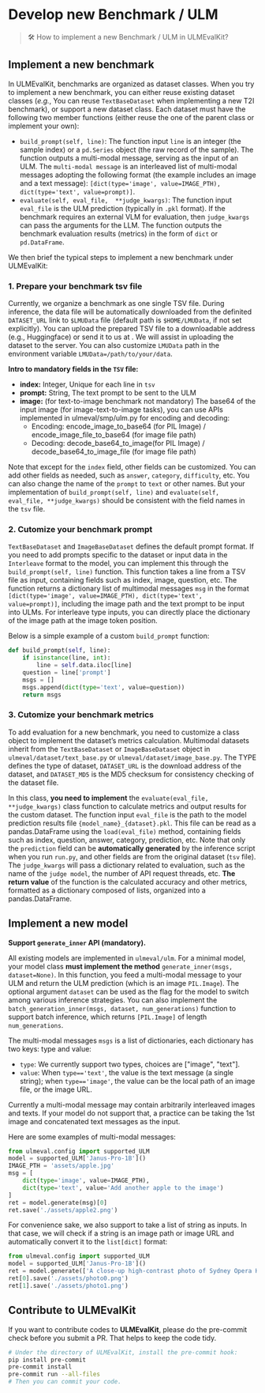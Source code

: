 # Develop new Benchmark / ULM

>  🛠️ How to implement a new Benchmark / ULM in ULMEvalKit?

## Implement a new benchmark

In ULMEvalKit, benchmarks are organized as dataset classes. When you try to implement a new benchmark, you can either reuse existing dataset classes (*e.g.*, You can reuse `TextBaseDataset` when implementing a new T2I benchmark), or support a new dataset class. Each dataset must have the following two member functions (either reuse the one of the parent class or implement your own):

- `build_prompt(self, line)`: The function input `line` is an integer (the sample index) or a `pd.Series` object (the raw record of the sample). The function outputs a multi-modal message, serving as the input of an ULM. The `multi-modal message` is an interleaved list of multi-modal messages adopting the following format (the example includes an image and a text message): `[dict(type='image', value=IMAGE_PTH), dict(type='text', value=prompt)]`.
- `evaluate(self, eval_file,  **judge_kwargs)`: The function input `eval_file` is the ULM prediction (typically in `.pkl` format). If the benchmark requires an external VLM for evaluation, then `judge_kwargs` can pass the arguments for the LLM. The function outputs the benchmark evaluation results (metrics) in the form of `dict` or `pd.DataFrame`.

We then brief the typical steps to implement a new benchmark under ULMEvalKit:

### 1. Prepare your benchmark tsv file

Currently, we organize a benchmark as one single TSV file. During inference, the data file will be automatically downloaded from the definited `DATASET_URL` link to `$LMUData` file (default path is `$HOME/LMUData`, if not set explicitly). You can upload the prepared TSV file to a downloadable address (e.g., Huggingface) or send it to us at <EMAIL>. We will assist in uploading the dataset to the server. You can also customize `LMUData` path in the environment variable `LMUData=/path/to/your/data`.

**Intro to mandatory fields in the `TSV` file:**

- **index:** Integer, Unique for each line in `tsv`
- **prompt:** String, The text prompt to be sent to the ULM
- **image:** (for text-to-image benchmark not mandatory) The base64 of the input image (for image-text-to-image tasks), you can use APIs implemented in ulmeval/smp/ulm.py for encoding and decoding:
    - Encoding: encode_image_to_base64 (for PIL Image) / encode_image_file_to_base64 (for image file path)
    - Decoding: decode_base64_to_image(for PIL Image) / decode_base64_to_image_file (for image file path)

Note that except for the `index` field, other fields can be customized. You can add other fields as needed, such as `answer`, `category`, `difficulty`, etc. You can also change the name of the `prompt` to `text` or other names. But your implementation of `build_prompt(self, line)` and `evaluate(self, eval_file, **judge_kwargs)` should be consistent with the field names in the `tsv` file.

### 2. Cutomize your benchmark prompt

`TextBaseDataset` and `ImageBaseDataset` defines the default prompt format. If you need to add prompts specific to the dataset or input data in the `Interleave` format to the model, you can implement this through the `build_prompt(self, line)` function. This function takes a line from a TSV file as input, containing fields such as index, image, question, etc. The function returns a dictionary list of multimodal messages `msg` in the format `[dict(type='image', value=IMAGE_PTH), dict(type='text', value=prompt)]`, including the image path and the text prompt to be input into ULMs. For interleave type inputs, you can directly place the dictionary of the image path at the image token position.

Below is a simple example of a custom `build_prompt` function:
```python
def build_prompt(self, line):
    if isinstance(line, int):
        line = self.data.iloc[line]
    question = line['prompt']
    msgs = []
    msgs.append(dict(type='text', value=question))
    return msgs
```

### 3. Cutomize your benchmark metrics

To add evaluation for a new benchmark, you need to customize a class object to implement the dataset’s metrics calculation. Multimodal datasets inherit from the `TextBaseDataset` or `ImageBaseDataset` object in `ulmeval/dataset/text_base.py` or `ulmeval/dataset/image_base.py`. The TYPE defines the type of dataset, `DATASET_URL` is the download address of the dataset, and `DATASET_MD5` is the MD5 checksum for consistency checking of the dataset file.

In this class, **you need to implement** the `evaluate(eval_file, **judge_kwargs)` class function to calculate metrics and output results for the custom dataset. The function input `eval_file` is the path to the model prediction results file `{model_name}_{dataset}.pkl`. This file can be read as a pandas.DataFrame using the `load(eval_file)` method, containing fields such as index, question, answer, category, prediction, etc. Note that only the `prediction` field can be **automatically generated** by the inference script when you run `run.py`, and other fields are from the original dataset (`tsv` file). The `judge_kwargs` will pass a dictionary related to evaluation, such as the name of the `judge model`, the number of API request threads, etc. **The return value** of the function is the calculated accuracy and other metrics, formatted as a dictionary composed of lists, organized into a pandas.DataFrame.

## Implement a new model

**Support `generate_inner` API (mandatory).**

All existing models are implemented in `ulmeval/ulm`. For a minimal model, your model class **must implement the method** `generate_inner(msgs, dataset=None)`. In this function, you feed a multi-modal message to your ULM and return the ULM prediction (which is an image `PIL.Image`). The optional argument `dataset` can be used as the flag for the model to switch among various inference strategies. You can also implement the `batch_generation_inner(msgs, dataset, num_generations)` function to support batch inference, which returns `[PIL.Image]` of length `num_generations`.

The multi-modal messages `msgs` is a list of dictionaries, each dictionary has two keys: type and value:
- `type`: We currently support two types, choices are ["image", "text"].
- `value`: When `type=='text'`, the value is the text message (a single string); when `type=='image'`, the value can be the local path of an image file, or the image URL.

Currently a multi-modal message may contain arbitrarily interleaved images and texts. If your model do not support that, a practice can be taking the 1st image and concatenated text messages as the input.

Here are some examples of multi-modal messages:

```python
from ulmeval.config import supported_ULM
model = supported_ULM['Janus-Pro-1B']()
IMAGE_PTH = 'assets/apple.jpg'
msg = [
    dict(type='image', value=IMAGE_PTH),
    dict(type='text', value='Add another apple to the image')
]
ret = model.generate(msg)[0]
ret.save('./assets/apple2.png')
```

For convenience sake, we also support to take a list of string as inputs. In that case, we will check if a string is an image path or image URL and automatically convert it to the `list[dict]` format:

```python
from ulmeval.config import supported_ULM
model = supported_ULM['Janus-Pro-1B']()
ret = model.generate(['A close-up high-contrast photo of Sydney Opera House sitting next to Eiffel tower, under a blue night sky of roiling energy, exploding yellow stars, and radiating swirls of blue.'], num_generations=2)
ret[0].save('./assets/photo0.png')
ret[1].save('./assets/photo1.png')
```

## Contribute to ULMEvalKit

If you want to contribute codes to **ULMEvalKit**, please do the pre-commit check before you submit a PR. That helps to keep the code tidy.

```bash
# Under the directory of ULMEvalKit, install the pre-commit hook:
pip install pre-commit
pre-commit install
pre-commit run --all-files
# Then you can commit your code.
```
